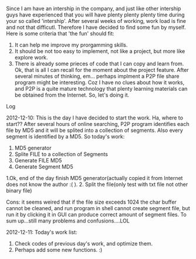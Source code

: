 Since I am have an intership in the company, and just like other intership guys have experienced that 
you will have plenty plenty plenty time during your so called 'intership'. After several weeks of working, 
work load is fine and not that difficutl. Therefore I have decided to find some fun by myself. Here is some 
criteria that 'the fun' should fit:
1. It can help me improve my prorgamming skills.
2. It should be not too easy to implement, not like a project, but more like explore work.
3. There is already some prieces of code that I can copy and learn from.
   Ok, that is all I can recall for the moment about the project feature. After several minutes of thinking, 
   em... perhaps implment a P2P file share program might be interesting. 
   Coz I have no clues about how it works, and P2P is a quite mature 
   technology that plenty learning materials can be obtained from the 
   Internet. So, let's doing it.


Log 

2012-12-10:
   This is the day I have decided to start the work. Ha, where to start?? After several hours of 
   online searching, P2P program identifies each file by MD5 and it will be splited into a 
   collection of segments. Also every segment is identified by a MD5. So today's work:
   1. MD5 generator
   2. Splite FILE to a collection of Segments
   3. Generate FILE MD5
   4. Generate Segment MD5

   1.Ok, end of the day finish MD5 generator(actually copied it from Internet does not know the author :( ).
   2. Split the file(only test with txt file not other binary file)
   
   Cons: it seems weired that if the file size exceeds 1024 the char buffer cannot be cleaned, and run program in
   shell cannot create segment file, but run it by clicking it in GUI can produce correct amount of segment files.
   To sum up...still many problems and confusions....LOL
   
2012-12-11:
   Today's work list:
   1. Check codes of previous day's work, and optimize them.
   2. Perhaps add some new functions. :)
